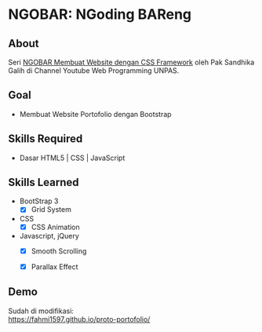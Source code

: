 # NGOBAR: NGoding BAReng

## About

Seri [NGOBAR Membuat Website dengan CSS Framework](https://www.youtube.com/playlist?list=PLFIM0718LjIVWpIhlNA_sU-4ZWvN4uSmb)
 oleh Pak Sandhika Galih di Channel Youtube Web Programming UNPAS.

## Goal

- Membuat Website Portofolio dengan Bootstrap

## Skills Required

- Dasar HTML5 | CSS | JavaScript

## Skills Learned

- BootStrap 3
  - [x] Grid System
- CSS
  - [x] CSS Animation
- Javascript, jQuery
  - [x] Smooth Scrolling
  - [x] Parallax Effect


## Demo

Sudah di modifikasi:  
<https://fahmi1597.github.io/proto-portofolio/>



